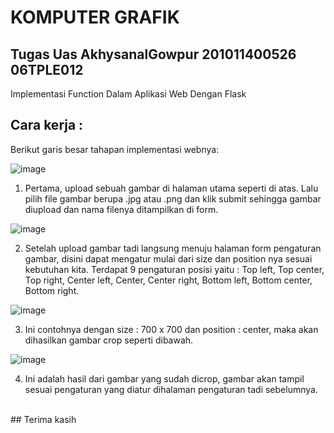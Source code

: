 # KOMPUTER GRAFIK

## Tugas Uas AkhysanalGowpur 201011400526 06TPLE012

Implementasi Function Dalam Aplikasi Web Dengan Flask

## Cara kerja :
Berikut garis besar tahapan implementasi webnya:


![image](https://github.com/Gowpur-GitHub/Simple-Crop-Image-Website-With-Flask/assets/133848555/3dbc1449-120a-40fc-bfff-0080954e0f14)

1. Pertama, upload sebuah gambar di halaman utama seperti di atas. Lalu pilih file gambar berupa .jpg atau .png dan klik submit sehingga gambar diupload dan nama filenya ditampilkan di form.


![image](https://github.com/Gowpur-GitHub/Simple-Crop-Image-Website-With-Flask/assets/133848555/b6275b49-423c-4403-a689-1a93ec42b7a0)

2. Setelah upload gambar tadi langsung menuju halaman form pengaturan gambar, disini dapat mengatur mulai dari size dan position nya sesuai kebutuhan kita. Terdapat 9 pengaturan posisi yaitu : Top left, Top center, Top right, Center left, Center, Center right, Bottom left, Bottom center, Bottom right.


![image](https://github.com/Gowpur-GitHub/Simple-Crop-Image-Website-With-Flask/assets/133848555/10dea78e-b3d0-4af3-8c14-ce985eee7073)

3. Ini contohnya dengan size : 700 x 700 dan position : center, maka akan dihasilkan gambar crop seperti dibawah.


![image](https://github.com/Gowpur-GitHub/Simple-Crop-Image-Website-With-Flask/assets/133848555/35b17e75-64aa-4bb3-b5ed-c0cf6803ff39)

4. Ini adalah hasil dari gambar yang sudah dicrop, gambar akan tampil sesuai pengaturan yang diatur dihalaman pengaturan tadi sebelumnya.

<br>
## Terima kasih
